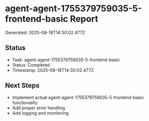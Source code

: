 # agent-agent-1755379759035-5-frontend-basic Report

Generated: 2025-08-18T14:30:02.477Z

## Status
- Task: agent-agent-1755379759035-5-frontend-basic
- Status: Completed
- Timestamp: 2025-08-18T14:30:02.477Z

## Next Steps
- Implement actual agent-agent-1755379759035-5-frontend-basic functionality
- Add proper error handling
- Add logging and monitoring
